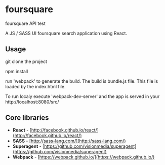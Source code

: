 # foursquare
foursquare API test

A JS / SASS UI foursquare search application using React.


## Usage
git clone the project

npm install

run 'webpack' to generate the build. The build is bundle.js file. This file is loaded by the index.html file. 

To run localy execute 'webpack-dev-server' and the app is served in your http://localhost:8080/src/


## Core libraries

* **React** - [http://facebook.github.io/react/](http://facebook.github.io/react/)
* **SASS** - [http://sass-lang.com/](http://sass-lang.com/)
* **Superagent** - [https://github.com/visionmedia/superagent](https://github.com/visionmedia/superagent)
* **Webpack** - [https://webpack.github.io/](https://webpack.github.io/)



